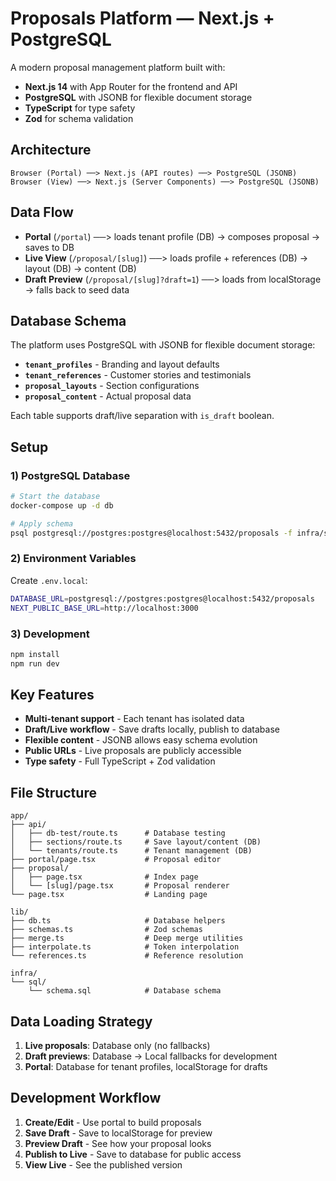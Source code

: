 # Proposals Platform — Next.js + PostgreSQL

A modern proposal management platform built with:

- **Next.js 14** with App Router for the frontend and API
- **PostgreSQL** with JSONB for flexible document storage
- **TypeScript** for type safety
- **Zod** for schema validation

## Architecture

```
Browser (Portal) ──> Next.js (API routes) ──> PostgreSQL (JSONB)
Browser (View) ──> Next.js (Server Components) ──> PostgreSQL (JSONB)
```

## Data Flow

- **Portal** (`/portal`) ──> loads tenant profile (DB) → composes proposal → saves to DB
- **Live View** (`/proposal/[slug]`) ──> loads profile + references (DB) → layout (DB) → content (DB)
- **Draft Preview** (`/proposal/[slug]?draft=1`) ──> loads from localStorage → falls back to seed data

## Database Schema

The platform uses PostgreSQL with JSONB for flexible document storage:

- **`tenant_profiles`** - Branding and layout defaults
- **`tenant_references`** - Customer stories and testimonials  
- **`proposal_layouts`** - Section configurations
- **`proposal_content`** - Actual proposal data

Each table supports draft/live separation with `is_draft` boolean.

## Setup

### 1) PostgreSQL Database

```bash
# Start the database
docker-compose up -d db

# Apply schema
psql postgresql://postgres:postgres@localhost:5432/proposals -f infra/sql/schema.sql
```

### 2) Environment Variables

Create `.env.local`:

```bash
DATABASE_URL=postgresql://postgres:postgres@localhost:5432/proposals
NEXT_PUBLIC_BASE_URL=http://localhost:3000
```

### 3) Development

```bash
npm install
npm run dev
```

## Key Features

- **Multi-tenant support** - Each tenant has isolated data
- **Draft/Live workflow** - Save drafts locally, publish to database
- **Flexible content** - JSONB allows easy schema evolution
- **Public URLs** - Live proposals are publicly accessible
- **Type safety** - Full TypeScript + Zod validation

## File Structure

```
app/
├── api/
│   ├── db-test/route.ts      # Database testing
│   ├── sections/route.ts     # Save layout/content (DB)
│   └── tenants/route.ts      # Tenant management (DB)
├── portal/page.tsx           # Proposal editor
├── proposal/
│   ├── page.tsx              # Index page
│   └── [slug]/page.tsx       # Proposal renderer
└── page.tsx                  # Landing page

lib/
├── db.ts                     # Database helpers
├── schemas.ts                # Zod schemas
├── merge.ts                  # Deep merge utilities
├── interpolate.ts            # Token interpolation
└── references.ts             # Reference resolution

infra/
└── sql/
    └── schema.sql            # Database schema
```

## Data Loading Strategy

1. **Live proposals**: Database only (no fallbacks)
2. **Draft previews**: Database → Local fallbacks for development
3. **Portal**: Database for tenant profiles, localStorage for drafts

## Development Workflow

1. **Create/Edit** - Use portal to build proposals
2. **Save Draft** - Save to localStorage for preview
3. **Preview Draft** - See how your proposal looks
4. **Publish to Live** - Save to database for public access
5. **View Live** - See the published version

